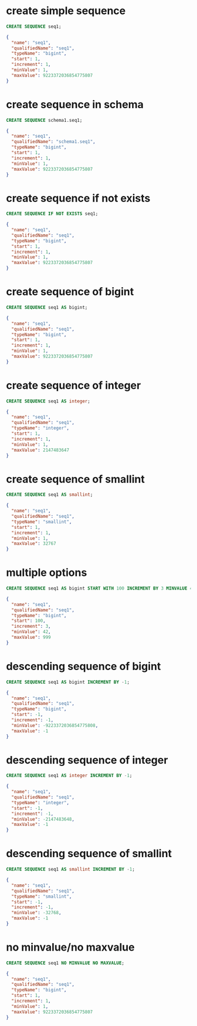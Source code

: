 # create simple sequence

```sql
CREATE SEQUENCE seq1;
```

```json
{
  "name": "seq1",
  "qualifiedName": "seq1",
  "typeName": "bigint",
  "start": 1,
  "increment": 1,
  "minValue": 1,
  "maxValue": 9223372036854775807
}
```

# create sequence in schema

```sql
CREATE SEQUENCE schema1.seq1;
```

```json
{
  "name": "seq1",
  "qualifiedName": "schema1.seq1",
  "typeName": "bigint",
  "start": 1,
  "increment": 1,
  "minValue": 1,
  "maxValue": 9223372036854775807
}
```

# create sequence if not exists

```sql
CREATE SEQUENCE IF NOT EXISTS seq1;
```

```json
{
  "name": "seq1",
  "qualifiedName": "seq1",
  "typeName": "bigint",
  "start": 1,
  "increment": 1,
  "minValue": 1,
  "maxValue": 9223372036854775807
}
```

# create sequence of bigint

```sql
CREATE SEQUENCE seq1 AS bigint;
```

```json
{
  "name": "seq1",
  "qualifiedName": "seq1",
  "typeName": "bigint",
  "start": 1,
  "increment": 1,
  "minValue": 1,
  "maxValue": 9223372036854775807
}
```

# create sequence of integer

```sql
CREATE SEQUENCE seq1 AS integer;
```

```json
{
  "name": "seq1",
  "qualifiedName": "seq1",
  "typeName": "integer",
  "start": 1,
  "increment": 1,
  "minValue": 1,
  "maxValue": 2147483647
}
```

# create sequence of smallint

```sql
CREATE SEQUENCE seq1 AS smallint;
```

```json
{
  "name": "seq1",
  "qualifiedName": "seq1",
  "typeName": "smallint",
  "start": 1,
  "increment": 1,
  "minValue": 1,
  "maxValue": 32767
}
```

# multiple options

```sql
CREATE SEQUENCE seq1 AS bigint START WITH 100 INCREMENT BY 3 MINVALUE 42 MAXVALUE 999;
```

```json
{
  "name": "seq1",
  "qualifiedName": "seq1",
  "typeName": "bigint",
  "start": 100,
  "increment": 3,
  "minValue": 42,
  "maxValue": 999
}
```

# descending sequence of bigint

```sql
CREATE SEQUENCE seq1 AS bigint INCREMENT BY -1;
```

```json
{
  "name": "seq1",
  "qualifiedName": "seq1",
  "typeName": "bigint",
  "start": -1,
  "increment": -1,
  "minValue": -9223372036854775808,
  "maxValue": -1
}
```

# descending sequence of integer

```sql
CREATE SEQUENCE seq1 AS integer INCREMENT BY -1;
```

```json
{
  "name": "seq1",
  "qualifiedName": "seq1",
  "typeName": "integer",
  "start": -1,
  "increment": -1,
  "minValue": -2147483648,
  "maxValue": -1
}
```

# descending sequence of smallint

```sql
CREATE SEQUENCE seq1 AS smallint INCREMENT BY -1;
```

```json
{
  "name": "seq1",
  "qualifiedName": "seq1",
  "typeName": "smallint",
  "start": -1,
  "increment": -1,
  "minValue": -32768,
  "maxValue": -1
}
```

# no minvalue/no maxvalue

```sql
CREATE SEQUENCE seq1 NO MINVALUE NO MAXVALUE;
```

```json
{
  "name": "seq1",
  "qualifiedName": "seq1",
  "typeName": "bigint",
  "start": 1,
  "increment": 1,
  "minValue": 1,
  "maxValue": 9223372036854775807
}
```
